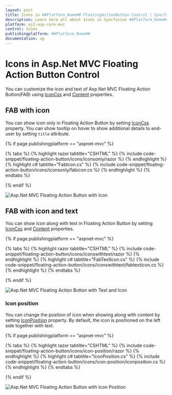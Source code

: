 ```yaml
---
layout: post
title: Icons in ##Platform_Name## FloatingActionButton Control | Syncfusion
description: Learn here all about Icons in Syncfusion ##Platform_Name## FloatingActionButton control of Syncfusion Essential JS 2 and more.
platform: ej2-asp-core-mvc
control: Icons
publishingplatform: ##Platform_Name##
documentation: ug
---
```


# Icons in Asp.Net MVC Floating Action Button Control

You can customize the icon and text of Asp.Net MVC Floating Action Button(FAB) using [IconCss](https://help.syncfusion.com/cr/aspnetmvc-js2/Syncfusion.EJ2.Buttons.Fab.html#Syncfusion_EJ2_Buttons_Fab_IconCss) and [Content](https://help.syncfusion.com/cr/aspnetmvc-js2/Syncfusion.EJ2.Buttons.Fab.html#Syncfusion_EJ2_Buttons_Fab_Content) properties.

## FAB with icon

You can show icon only in Floating Action Button by setting [IconCss](https://help.syncfusion.com/cr/aspnetmvc-js2/Syncfusion.EJ2.Buttons.Fab.html#Syncfusion_EJ2_Buttons_Fab_IconCss) property. You can show tooltip on hover to show additional details to end-user by setting `title` attribute.

{% if page.publishingplatform == "aspnet-mvc" %}

{% tabs %}
{% highlight razor tabtitle="CSHTML" %}
{% include code-snippet/floating-action-button/icons/iconsonly/razor %}
{% endhighlight %}
{% highlight c# tabtitle="FabIcon.cs" %}
{% include code-snippet/floating-action-button/icons/iconsonly/fabicon.cs %}
{% endhighlight %}
{% endtabs %}

{% endif %}

![Asp.Net MVC Floating Action Button with Icon](images/FabWithIcon.png)

## FAB with icon and text

You can show icon along with text in Floating Action Button by setting [IconCss](https://help.syncfusion.com/cr/aspnetmvc-js2/Syncfusion.EJ2.Buttons.Fab.html#Syncfusion_EJ2_Buttons_Fab_IconCss) and [Content](https://help.syncfusion.com/cr/aspnetmvc-js2/Syncfusion.EJ2.Buttons.Fab.html#Syncfusion_EJ2_Buttons_Fab_Content) properties.

{% if page.publishingplatform == "aspnet-mvc" %}

{% tabs %}
{% highlight razor tabtitle="CSHTML" %}
{% include code-snippet/floating-action-button/icons/iconswithtext/razor %}
{% endhighlight %}
{% highlight c# tabtitle="FabTextIcon.cs" %}
{% include code-snippet/floating-action-button/icons/iconswithtext/fabtexticon.cs %}
{% endhighlight %}
{% endtabs %}

{% endif %}

![Asp.Net MVC Floating Action Button with Text and Icon](images/IconandText.png)

### Icon position

You can change the position of icon when showing along with content by setting [IconPosition](https://help.syncfusion.com/cr/aspnetmvc-js2/Syncfusion.EJ2.Buttons.Fab.html#Syncfusion_EJ2_Buttons_Fab_IconPosition) property. By default, the icon is positioned on the left side together with text.

{% if page.publishingplatform == "aspnet-mvc" %}

{% tabs %}
{% highlight razor tabtitle="CSHTML" %}
{% include code-snippet/floating-action-button/icons/icon-position/razor %}
{% endhighlight %}
{% highlight c# tabtitle="IconPosition.cs" %}
{% include code-snippet/floating-action-button/icons/icon-position/iconposition.cs %}
{% endhighlight %}
{% endtabs %}

{% endif %}

![Asp.Net MVC Floating Action Button with Icon Position](images/IconPosition.png)